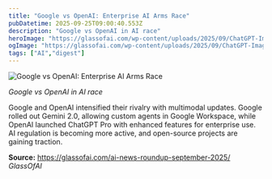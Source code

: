 ```yaml
---
title: "Google vs OpenAI: Enterprise AI Arms Race"
pubDatetime: 2025-09-25T09:00:40.553Z
description: "Google vs OpenAI in AI race"
heroImage: "https://glassofai.com/wp-content/uploads/2025/09/ChatGPT-Image-Sep-14-2025-at-10_10_14-PM.png"
ogImage: "https://glassofai.com/wp-content/uploads/2025/09/ChatGPT-Image-Sep-14-2025-at-10_10_14-PM.png"
tags: ["AI","digest"]
---
```


![Google vs OpenAI: Enterprise AI Arms Race](https://glassofai.com/wp-content/uploads/2025/09/ChatGPT-Image-Sep-14-2025-at-10_10_14-PM.png)

_Google vs OpenAI in AI race_

Google and OpenAI intensified their rivalry with multimodal updates. Google rolled out Gemini 2.0, allowing custom agents in Google Workspace, while OpenAI launched ChatGPT Pro with enhanced features for enterprise use. AI regulation is becoming more active, and open-source projects are gaining traction.

**Source:** https://glassofai.com/ai-news-roundup-september-2025/ *GlassOfAI*
